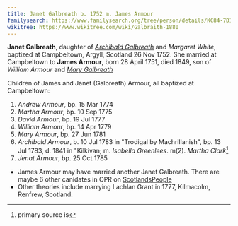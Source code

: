 ```yaml
---
title: Janet Galbreath b. 1752 m. James Armour
familysearch: https://www.familysearch.org/tree/person/details/KC84-7D1
wikitree: https://www.wikitree.com/wiki/Galbraith-1880
---
```

**Janet Galbreath**, daughter of [*Archibald Galbreath*](galbreath-archibald-1708.md) and *Margaret White*, baptized at Campbeltown, Argyll, Scotland  26 Nov 1752.  She married at Campbeltown to **James Armour**, born 28 April 1751, died 1849, son of *William Armour* and [*Mary Galbreath*](galbreath-mary-1729.md)

Children of James and Janet (Galbreath) Armour, all baptized at Campbeltown:

1. *Andrew Armour*, bp. 15 Mar 1774
2. *Martha Armour*, bp. 10 Sep 1775
3. *David Armour*, bp. 19 Jul 1777
4. *William Armour*, bp. 14 Apr 1779
5. *Mary Armour*, bp. 27 Jun 1781
6. *Archibald Armour*, b. 10 Jul 1783 in "Trodigal by Machrillanish", bp. 13 Jul 1783, d. 1841 in "Kilkivan; m. *Isabella Greenlees*.  m(2). *Martha Clark*[^archibald]
7. *Jenat Armour*, bp. 25 Oct 1785

- James Armour may have married another Janet Galbreath.  There are maybe 6 other canidates in OPR on [ScotlandsPeople](https://www.scotlandspeople.gov.uk/record-results?search_type=people&event=%28B%20OR%20C%20OR%20S%29&record_type%5B0%5D=opr_births&church_type=Old%20Parish%20Registers&dl_cat=church&dl_rec=church-births-baptisms&surname=galbreath&surname_so=exact&forename=janet&forename_so=syn&from_year=1750&to_year=1760&parent_names_so=starts&parent_name_two_so=exact&county=ARGYLL&record=Church%20of%20Scotland%20%28old%20parish%20registers%29%20Roman%20Catholic%20Church%20Other%20churches&sort=asc&order=Date&field=year)
- Other theories include marrying Lachlan Grant in 1777, Kilmacolm, Renfrew, Scotland. 

[^children]: OPR children on [ScotlandsPeople](https://www.scotlandspeople.gov.uk/record-results?search_type=people&event=%28B%20OR%20C%20OR%20S%29&record_type%5B0%5D=opr_births&church_type=Old%20Parish%20Registers&dl_cat=church&dl_rec=church-births-baptisms&surname=armour&surname_so=exact&forename_so=starts&from_year=1774&to_year=1800&parent_names=armour&parent_names_so=starts&parent_name_two=galb&parent_name_two_so=starts&record=Church%20of%20Scotland%20%28old%20parish%20registers%29%20Roman%20Catholic%20Church%20Other%20churches&sort=asc&order=Date&field=year)

[^archibald]: primary source is 
